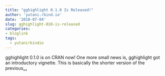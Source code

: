 ```yaml
---
title: "gghighlight 0.1.0 Is Released!"
author: 'yutani.rbind.io'
date: '2018-07-04'
slug: gghighlight-010-is-released
categories:
- bloglink
tags:
  - yutanirbindio
---
```


gghighlight 0.1.0 is on CRAN now! One more small news is, gghighlight got an introductory vignette. This is basically the shorter version of the previous[... <i class="fas fa-external-link-alt"></i>](https://yutani.rbind.io/post/gghighlight-0-1-0-is-released/)

